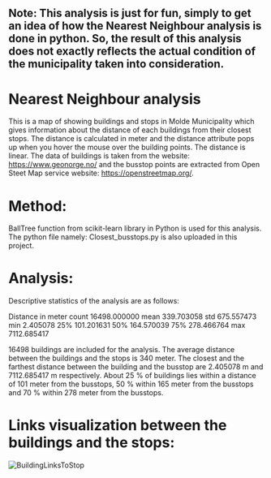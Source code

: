 ## Note: This analysis is just for fun, simply to get an idea of how the Nearest Neighbour analysis is done in python. So, the result of this analysis does not exactly reflects the actual condition of the municipality taken into consideration.

# Nearest Neighbour analysis
This is a map of showing buildings and stops in Molde Municipality which gives information about the distance of each buildings from their closest stops. The distance is calculated in meter and the distance attribute pops up when you hover the mouse over the building points. The distance is linear. The data of buildings is taken from the website: https://www.geonorge.no/ and the busstop points are extracted from Open Steet Map service website: https://openstreetmap.org/.
# Method:
BallTree function from scikit-learn library in Python is used for this analysis. The python file namely: Closest_busstops.py is also uploaded in this project.

# Analysis:
Descriptive statistics of the analysis are as follows:

Distance in meter
count      16498.000000
mean       339.703058
std        675.557473
min          2.405078
25%        101.201631
50%        164.570039
75%        278.466764
max       7112.685417

16498 buildings are included for the analysis. The average distance between the buildings and the stops is 340 meter. The closest and the farthest distance between the building and the busstop are 2.405078 m and 7112.685417 m respectively. About 25 % of buildings lies within a distance of 101 meter from the busstops, 50 % within 165 meter from the busstops and 70 % within 278 meter from the busstops.

# Links visualization between the buildings and the stops:
![BuildingLinksToStop](https://github.com/manojpariyar/Closest_stops/assets/114010808/93dcda69-f588-46fa-b8dd-82407e0f0a19)

